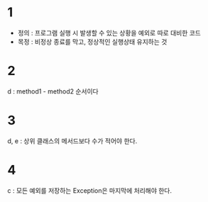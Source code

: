 # 1
- 정의 : 프로그램 실행 시 발생할 수 있는 상황을 예외로 따로 대비한 코드
- 목정 : 비정상 종료를 막고, 정상적인 실행상태 유지하는 것

# 2
d : method1 - method2 순서이다

# 3
d, e : 상위 클래스의 메서드보다 수가 적어야 한다.

# 4
c : 모든 예외를 저장하는 Exception은 마지막에 처리해야 한다.
